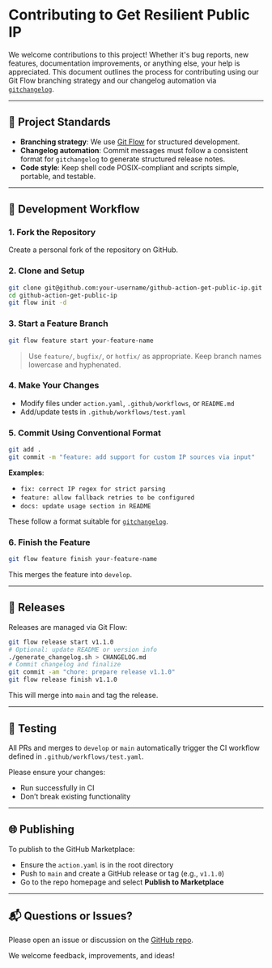 # Contributing to Get Resilient Public IP

We welcome contributions to this project! Whether it's bug reports, new features, documentation improvements, or anything else, your help is appreciated. This document outlines the process for contributing using our Git Flow branching strategy and our changelog automation via [`gitchangelog`](https://github.com/cbdq-io/gitchangelog).

---

## 📘 Project Standards

* **Branching strategy**: We use [Git Flow](https://nvie.com/posts/a-successful-git-branching-model/) for structured development.
* **Changelog automation**: Commit messages must follow a consistent format for `gitchangelog` to generate structured release notes.
* **Code style**: Keep shell code POSIX-compliant and scripts simple, portable, and testable.

---

## 📆 Development Workflow

### 1. Fork the Repository

Create a personal fork of the repository on GitHub.

### 2. Clone and Setup

```bash
git clone git@github.com:your-username/github-action-get-public-ip.git
cd github-action-get-public-ip
git flow init -d
```

### 3. Start a Feature Branch

```bash
git flow feature start your-feature-name
```

> Use `feature/`, `bugfix/`, or `hotfix/` as appropriate. Keep branch names lowercase and hyphenated.

### 4. Make Your Changes

* Modify files under `action.yaml`, `.github/workflows`, or `README.md`
* Add/update tests in `.github/workflows/test.yaml`

### 5. Commit Using Conventional Format

```bash
git add .
git commit -m "feature: add support for custom IP sources via input"
```

**Examples**:

* `fix: correct IP regex for strict parsing`
* `feature: allow fallback retries to be configured`
* `docs: update usage section in README`

These follow a format suitable for [`gitchangelog`](https://github.com/cbdq-io/gitchangelog).

### 6. Finish the Feature

```bash
git flow feature finish your-feature-name
```

This merges the feature into `develop`.

---

## 🌟 Releases

Releases are managed via Git Flow:

```bash
git flow release start v1.1.0
# Optional: update README or version info
./generate_changelog.sh > CHANGELOG.md
# Commit changelog and finalize
git commit -am "chore: prepare release v1.1.0"
git flow release finish v1.1.0
```

This will merge into `main` and tag the release.

---

## 🔧 Testing

All PRs and merges to `develop` or `main` automatically trigger the CI workflow defined in `.github/workflows/test.yaml`.

Please ensure your changes:

* Run successfully in CI
* Don’t break existing functionality

---

## 🌐 Publishing

To publish to the GitHub Marketplace:

* Ensure the `action.yaml` is in the root directory
* Push to `main` and create a GitHub release or tag (e.g., `v1.1.0`)
* Go to the repo homepage and select **Publish to Marketplace**

---

## 📬 Questions or Issues?

Please open an issue or discussion on the [GitHub repo](https://github.com/cbdq-io/github-action-get-public-ip).

We welcome feedback, improvements, and ideas!

